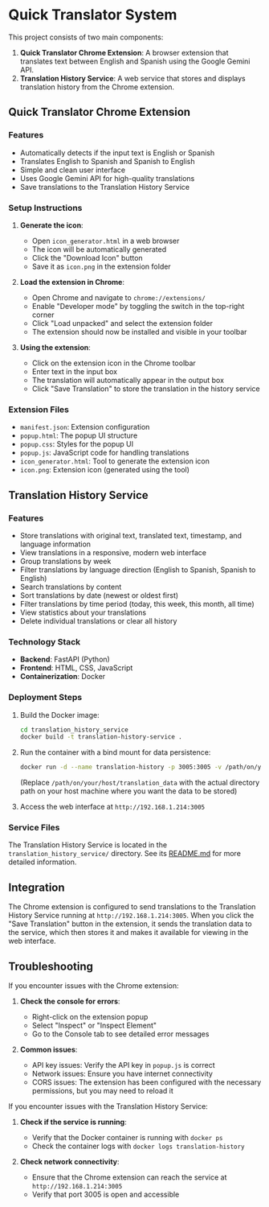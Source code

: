 # Quick Translator System

This project consists of two main components:

1. **Quick Translator Chrome Extension**: A browser extension that translates text between English and Spanish using the Google Gemini API.
2. **Translation History Service**: A web service that stores and displays translation history from the Chrome extension.

## Quick Translator Chrome Extension

### Features

- Automatically detects if the input text is English or Spanish
- Translates English to Spanish and Spanish to English
- Simple and clean user interface
- Uses Google Gemini API for high-quality translations
- Save translations to the Translation History Service

### Setup Instructions

1. **Generate the icon**:
   - Open `icon_generator.html` in a web browser
   - The icon will be automatically generated
   - Click the "Download Icon" button
   - Save it as `icon.png` in the extension folder

2. **Load the extension in Chrome**:
   - Open Chrome and navigate to `chrome://extensions/`
   - Enable "Developer mode" by toggling the switch in the top-right corner
   - Click "Load unpacked" and select the extension folder
   - The extension should now be installed and visible in your toolbar

3. **Using the extension**:
   - Click on the extension icon in the Chrome toolbar
   - Enter text in the input box
   - The translation will automatically appear in the output box
   - Click "Save Translation" to store the translation in the history service

### Extension Files

- `manifest.json`: Extension configuration
- `popup.html`: The popup UI structure
- `popup.css`: Styles for the popup UI
- `popup.js`: JavaScript code for handling translations
- `icon_generator.html`: Tool to generate the extension icon
- `icon.png`: Extension icon (generated using the tool)

## Translation History Service

### Features

- Store translations with original text, translated text, timestamp, and language information
- View translations in a responsive, modern web interface
- Group translations by week
- Filter translations by language direction (English to Spanish, Spanish to English)
- Search translations by content
- Sort translations by date (newest or oldest first)
- Filter translations by time period (today, this week, this month, all time)
- View statistics about your translations
- Delete individual translations or clear all history

### Technology Stack

- **Backend**: FastAPI (Python)
- **Frontend**: HTML, CSS, JavaScript
- **Containerization**: Docker

### Deployment Steps

1. Build the Docker image:
   ```bash
   cd translation_history_service
   docker build -t translation-history-service .
   ```

2. Run the container with a bind mount for data persistence:
   ```bash
   docker run -d --name translation-history -p 3005:3005 -v /path/on/your/host/translation_data:/app/app/data translation-history-service
   ```
   (Replace `/path/on/your/host/translation_data` with the actual directory path on your host machine where you want the data to be stored)

3. Access the web interface at `http://192.168.1.214:3005`

### Service Files

The Translation History Service is located in the `translation_history_service/` directory. See its [README.md](translation_history_service/README.md) for more detailed information.

## Integration

The Chrome extension is configured to send translations to the Translation History Service running at `http://192.168.1.214:3005`. When you click the "Save Translation" button in the extension, it sends the translation data to the service, which then stores it and makes it available for viewing in the web interface.

## Troubleshooting

If you encounter issues with the Chrome extension:

1. **Check the console for errors**:
   - Right-click on the extension popup
   - Select "Inspect" or "Inspect Element"
   - Go to the Console tab to see detailed error messages

2. **Common issues**:
   - API key issues: Verify the API key in `popup.js` is correct
   - Network issues: Ensure you have internet connectivity
   - CORS issues: The extension has been configured with the necessary permissions, but you may need to reload it

If you encounter issues with the Translation History Service:

1. **Check if the service is running**:
   - Verify that the Docker container is running with `docker ps`
   - Check the container logs with `docker logs translation-history`

2. **Check network connectivity**:
   - Ensure that the Chrome extension can reach the service at `http://192.168.1.214:3005`
   - Verify that port 3005 is open and accessible
